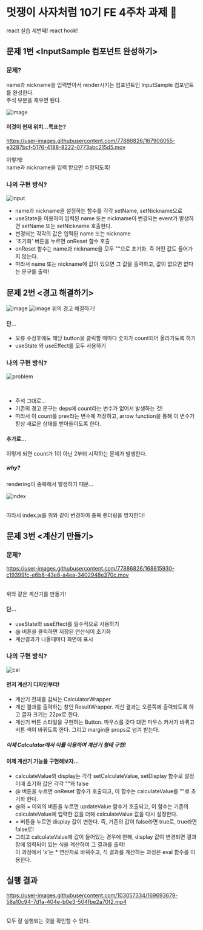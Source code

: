 # 멋쟁이 사자처럼 10기 FE 4주차 과제 🦁
react 실습 세번째!
react hook!

## 문제 1번 <InputSample 컴포넌트 완성하기>
### 문제?
 name과 nickname을 입력받아서 render시키는 컴포넌트인 InputSample 컴포넌트를 완성한다.<br>
 주석 부분을 채우면 된다.
 

![image](https://user-images.githubusercontent.com/77886826/167907952-0b89c5e1-db78-40c0-90f6-8e2ee8b54d88.png)

#### 이것이 현재 위치...목표는?

https://user-images.githubusercontent.com/77886826/167908055-e3287bcf-5176-4188-8222-0773abc215d5.mov

이렇게!<br>
name과 nickname을 입력 받으면 수정되도록!

### 나의 구현 방식?
![input](https://user-images.githubusercontent.com/103057334/174482845-348019a7-cb08-48ad-83a8-f264f150b2af.png)
- name과 nickname을 설정하는 함수를 각각 setName, setNickname으로
- useState을 이용하여 입력된 name 또는 nickname이 변경되는 event가 발생하면 setName 또는 setNickname 호출한다.
- 변경되는 각각의 값은 입력된 name 또는 nickname
- '초기화' 버튼을 누르면 onReset 함수 호출
- onReset 함수는 name과 nickname을 모두 ""으로 초기화. 즉 어떤 값도 들어가지 않는다.
- 따라서 name 또는 nickname에 값이 있으면 그 값을 출력하고, 값이 없으면 없다는 문구를 출력!


## 문제 2번 <경고 해결하기>
![image](https://user-images.githubusercontent.com/77886826/167908932-02e6913b-02e6-4774-8939-43125eb32082.png)
![image](https://user-images.githubusercontent.com/77886826/167909006-f5dfa5c9-b7b2-49c9-a71f-16db78a9dd4f.png)
위의 경고 해결하기!

#### 단...
 - 오류 수정후에도 해당 button을 클릭할 때마다 숫자가 count되어 올라가도록 하기
 - useState 와 useEffect를 모두 사용하기

### 나의 구현 방식?
![problem](https://user-images.githubusercontent.com/103057334/174483353-e7847116-70c2-4208-a924-1d1a6a762194.png)

<br>

- 주석 그대로...
- 기존의 경고 문구는 deps에 count라는 변수가 없어서 발생하는 것!
- 따라서 이 count를 prev라는 변수에 저장하고, arrow function을 통해 이 변수가 항상 새로운 상태를 받아들이도록 한다.

#### 추가로...
이렇게 되면 count가 1이 아닌 2부터 시작하는 문제가 발생한다.

##### why?
rendering이 중복해서 발생하기 때문...<br>

![index](https://user-images.githubusercontent.com/103057334/174483599-40ba5044-9520-4d7d-a039-1d02b830065b.png)

<br>따라서 index.js를 위와 같이 변경하여 중복 렌더링을 방지한다!


## 문제 3번 <계산기 만들기>
### 문제?

https://user-images.githubusercontent.com/77886826/168815930-c19399fc-e6b8-43e8-a4ea-3402948e370c.mov

<br>위와 같은 계산기를 만들기!

#### 단...
 - useState와 useEffect를 필수적으로 사용하기
 - @ 버튼을 클릭하면 저장된 연산식이 초기화
 - 계산결과가 나올때마다 화면에 표시

### 나의 구현 방식?

![cal](https://user-images.githubusercontent.com/103057334/174483932-a9c787cf-1468-412a-bfac-ff1463ab9bba.png)

#### 먼저 계산기 디자인부터!
- 계산기 전체를 감싸는 CalculatorWrapper
- 계산 결과를 출력하는 창인 ResultWrapper. 계산 결과는 오른쪽에 출력되도록 하고 글자 크기는 22px로 한다.
- 계산기 버튼 스타일을 구현하는 Button. 마우스를 갖다 대면 마우스 커서가 바뀌고 버튼 색이 바뀌도록 한다. 그리고 margin을 props로 넘겨 받는다.

##### 이제 Calculator에서 이를 이용하여 계산기 형태 구현!

#### 이제 계산기 기능을 구현해보자...
- calculateValue와 display는 각각 setCalculateValue, setDisplay 함수로 설정<br>
  이때 초기화 값은 각각 ""와 false
- @ 버튼을 누르면 onReset 함수가 호출되고, 이 함수는 calculateValue를 ""로 초기화 한다.
- @와 = 이외의 버튼을 누르면 updateValue 함수가 호출되고, 이 함수는 기존의 calculateValue에 입력한 값을 더해 calculateValue 값을 다시 설정한다.
- = 버튼을 누르면 display 값이 변한다. 즉, 기존의 값이 false라면 true로, true라면 false로!
- 그리고 calculateValue에 값이 들어있는 경우에 한해, display 값이 변경되면 결과 창에 입력되어 있는 식을 계산하여 그 결과를 출력!<br>
  이 과정에서 'x'는 * 연산자로 바꿔주고, 식 결과를 계산하는 과정은 eval 함수를 이용한다.

## 실행 결과


https://user-images.githubusercontent.com/103057334/169693679-58a10c94-7d1a-404e-b0e3-504fbe2a70f2.mp4

<br> 모두 잘 실행되는 것을 확인할 수 있다.
